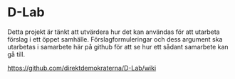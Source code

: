 # D-Lab

Detta projekt är tänkt att utvärdera hur det kan användas för att utarbeta förslag i ett öppet samhälle.
Förslagformuleringar och dess argument ska utarbetas i samarbete här på github för att se hur ett sådant samarbete kan gå till.


https://github.com/direktdemokraterna/D-Lab/wiki

